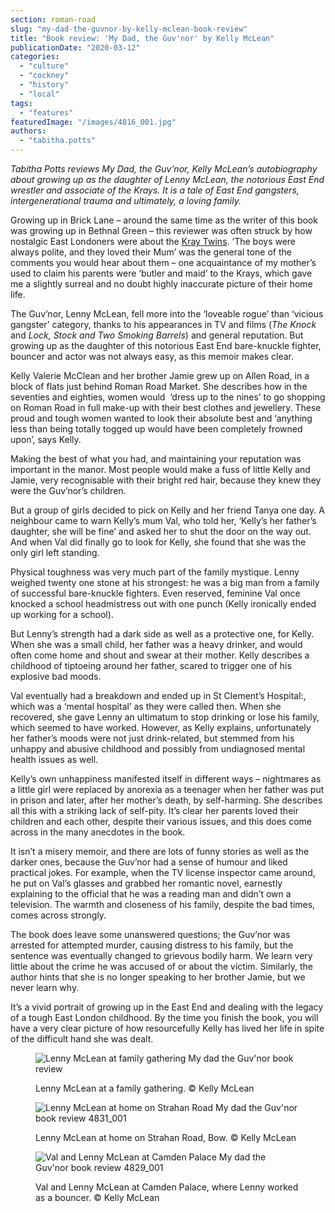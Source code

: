 ```yaml
---
section: roman-road
slug: "my-dad-the-guvnor-by-kelly-mclean-book-review"
title: "Book review: 'My Dad, the Guv'nor' by Kelly McLean"
publicationDate: "2020-03-12"
categories: 
  - "culture"
  - "cockney"
  - "history"
  - "local"
tags: 
  - "features"
featuredImage: "/images/4816_001.jpg"
authors: 
  - "tabitha.potts"
---
```


_Tabitha Potts reviews My Dad, the Guv’nor, Kelly McLean’s autobiography about growing up as the daughter of Lenny McLean, the notorious East End wrestler and associate of the Krays. It is a tale of East End gangsters, intergenerational trauma and ultimately, a loving family._

Growing up in Brick Lane – around the same time as the writer of this book was growing up in Bethnal Green – this reviewer was often struck by how nostalgic East Londoners were about the [Kray Twins](https://romanroadlondon.com/kray-twins-boxing-careers/). ‘The boys were always polite, and they loved their Mum’ was the general tone of the comments you would hear about them – one acquaintance of my mother’s used to claim his parents were ‘butler and maid’ to the Krays, which gave me a slightly surreal and no doubt highly inaccurate picture of their home life.

The Guv’nor, Lenny McLean, fell more into the ‘loveable rogue’ than ‘vicious gangster’ category, thanks to his appearances in TV and films (_The Knock_ and _Lock, Stock and Two Smoking Barrels_) and general reputation. But growing up as the daughter of this notorious East End bare-knuckle fighter, bouncer and actor was not always easy, as this memoir makes clear.

Kelly Valerie McClean and her brother Jamie grew up on Allen Road, in a block of flats just behind Roman Road Market. She describes how in the seventies and eighties, women would  ‘dress up to the nines’ to go shopping on Roman Road in full make-up with their best clothes and jewellery. These proud and tough women wanted to look their absolute best and ‘anything less than being totally togged up would have been completely frowned upon’, says Kelly.

Making the best of what you had, and maintaining your reputation was important in the manor. Most people would make a fuss of little Kelly and Jamie, very recognisable with their bright red hair, because they knew they were the Guv’nor’s children.

But a group of girls decided to pick on Kelly and her friend Tanya one day. A neighbour came to warn Kelly’s mum Val, who told her, ‘Kelly’s her father’s daughter, she will be fine’ and asked her to shut the door on the way out. And when Val did finally go to look for Kelly, she found that she was the only girl left standing.

Physical toughness was very much part of the family mystique. Lenny weighed twenty one stone at his strongest: he was a big man from a family of successful bare-knuckle fighters. Even reserved, feminine Val once knocked a school headmistress out with one punch (Kelly ironically ended up working for a school).

But Lenny’s strength had a dark side as well as a protective one, for Kelly. When she was a small child, her father was a heavy drinker, and would often come home and shout and swear at their mother. Kelly describes a childhood of tiptoeing around her father, scared to trigger one of his explosive bad moods.

Val eventually had a breakdown and ended up in St Clement’s Hospital:, which was a ‘mental hospital’ as they were called then. When she recovered, she gave Lenny an ultimatum to stop drinking or lose his family, which seemed to have worked. However, as Kelly explains, unfortunately her father’s moods were not just drink-related, but stemmed from his unhappy and abusive childhood and possibly from undiagnosed mental health issues as well.

Kelly’s own unhappiness manifested itself in different ways – nightmares as a little girl were replaced by anorexia as a teenager when her father was put in prison and later, after her mother’s death, by self-harming. She describes all this with a striking lack of self-pity. It’s clear her parents loved their children and each other, despite their various issues, and this does come across in the many anecdotes in the book. 

It isn’t a misery memoir, and there are lots of funny stories as well as the darker ones, because the Guv’nor had a sense of humour and liked practical jokes. For example, when the TV license inspector came around, he put on Val’s glasses and grabbed her romantic novel, earnestly explaining to the official that he was a reading man and didn’t own a television. The warmth and closeness of his family, despite the bad times, comes across strongly.

The book does leave some unanswered questions; the Guv’nor was arrested for attempted murder, causing distress to his family, but the sentence was eventually changed to grievous bodily harm. We learn very little about the crime he was accused of or about the victim. Similarly, the author hints that she is no longer speaking to her brother Jamie, but we never learn why. 

It’s a vivid portrait of growing up in the East End and dealing with the legacy of a tough East London childhood. By the time you finish the book, you will have a very clear picture of how resourcefully Kelly has lived her life in spite of the difficult hand she was dealt.

<figure>

![Lenny McLean at family gathering My dad the Guv'nor book review](/images/4820_001-1024x679.jpg)

<figcaption>

Lenny McLean at a family gathering. © Kelly McLean

</figcaption>

</figure>

<figure>

![Lenny McLean at home on Strahan Road My dad the Guv'nor book review 4831_001](/images/4831_001-1024x736.jpg)

<figcaption>

Lenny McLean at home on Strahan Road, Bow. © Kelly McLean

</figcaption>

</figure>

<figure>

![Val and Lenny McLean at Camden Palace My dad the Guv'nor book review 4829_001](/images/4829_001-1024x719.jpg)

<figcaption>

Val and Lenny McLean at Camden Palace, where Lenny worked as a bouncer. © Kelly McLean

</figcaption>

</figure>
